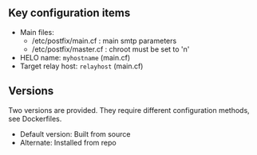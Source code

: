 ## Key configuration items

- Main files:
  - /etc/postfix/main.cf : main smtp parameters
  - /etc/postfix/master.cf : chroot must be set to 'n'
- HELO name: `myhostname` (main.cf)
- Target relay host: `relayhost` (main.cf)

## Versions

Two versions are provided.  They require different configuration methods, see Dockerfiles.
- Default version: Built from source
- Alternate: Installed from repo

